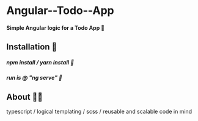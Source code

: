 # Angular--Todo--App 

#### Simple Angular logic for a Todo App 🚀

## Installation 🔬

##### npm install / yarn install  🎉

##### run is @ "ng serve" 🎉


## About 🤹‍♀️

typescript / logical templating / scss / reusable and scalable code in mind
